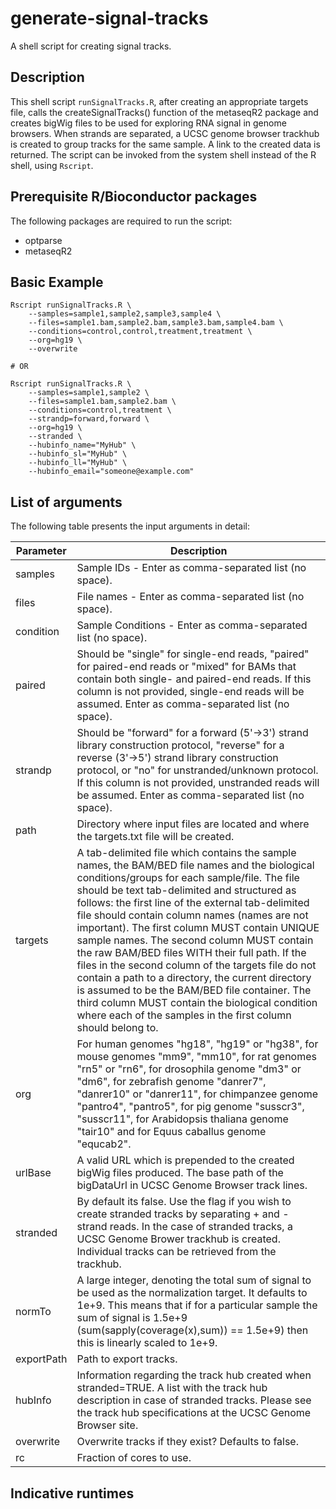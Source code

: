 # generate-signal-tracks

A shell script for creating signal tracks.

## Description

This shell script ```runSignalTracks.R```, after creating an appropriate targets file,
calls the createSignalTracks() function of the metaseqR2 package and creates bigWig files
to be used for exploring RNA signal in genome browsers. When strands are separated, a UCSC genome browser
trackhub is created to group tracks for the same sample. A link to the created data is returned.
The script can be invoked from the system shell instead of the R shell, using ```Rscript```.

## Prerequisite R/Bioconductor packages
The following packages are required to run the script:
- optparse
- metaseqR2

## Basic Example
```
Rscript runSignalTracks.R \
	--samples=sample1,sample2,sample3,sample4 \
	--files=sample1.bam,sample2.bam,sample3.bam,sample4.bam \
	--conditions=control,control,treatment,treatment \
	--org=hg19 \
	--overwrite

# OR

Rscript runSignalTracks.R \
	--samples=sample1,sample2 \
	--files=sample1.bam,sample2.bam \
	--conditions=control,treatment \
	--strandp=forward,forward \
	--org=hg19 \
	--stranded \
	--hubinfo_name="MyHub" \
	--hubinfo_sl="MyHub" \
	--hubinfo_ll="MyHub" \
	--hubinfo_email="someone@example.com"
```

## List of arguments

The following table presents the input arguments in detail:

|Parameter   |Description                                                                                                                                          |
|------------|-----------------------------------------------------------------------------------------------------------------------------------------------------|
|samples     |Sample IDs - Enter as comma-separated list (no space).|
|files       |File names - Enter as comma-separated list (no space).|
|condition   |Sample Conditions - Enter as comma-separated list (no space).|
|paired      |Should be "single" for single-end reads, "paired" for paired-end reads or "mixed" for BAMs that contain both single- and paired-end reads. If this column is not provided, single-end reads will be assumed. Enter as comma-separated list (no space).|
|strandp     |Should be "forward" for a forward (5'->3') strand library construction protocol, "reverse" for a reverse (3'->5') strand library construction protocol, or "no" for unstranded/unknown protocol. If this column is not provided, unstranded reads will be assumed. Enter as comma-separated list (no space).|
|path        |Directory where input files are located and where the targets.txt file will be created.|
|targets	 |A tab-delimited file which contains the sample names, the BAM/BED file names and the biological conditions/groups for each sample/file. The file should be text tab-delimited and structured as follows: the first line of the external tab-delimited	 file should contain column names (names are not important). The first column MUST contain UNIQUE sample names. The second column MUST contain the raw BAM/BED files WITH their full path. If the files in the second column of the targets file do not contain a path to a directory, the current directory is assumed to be the BAM/BED file container. The third column MUST contain the biological condition where each of the samples in the first column should belong to.|
|org		 |For human genomes "hg18", "hg19" or "hg38", for mouse genomes "mm9", "mm10", for rat genomes "rn5" or "rn6", for drosophila genome "dm3" or "dm6", for zebrafish genome "danrer7", "danrer10" or "danrer11", for chimpanzee genome "pantro4", "pantro5", for pig genome "susscr3", "susscr11", for Arabidopsis thaliana genome "tair10" and for Equus caballus genome "equcab2".|
|urlBase	 |A valid URL which is prepended to the created bigWig files produced. The base path of the bigDataUrl in UCSC Genome Browser track lines.|
|stranded	 |By default its false. Use the flag if you wish to create stranded tracks by separating + and - strand reads. In the case of stranded tracks, a UCSC Genome Brower trackhub is created. Individual tracks can be retrieved from the trackhub.|
|normTo	     |A large integer, denoting the total sum of signal to be used as the normalization target. It defaults to 1e+9. This means that if for a particular sample the sum of signal is 1.5e+9 (sum(sapply(coverage(x),sum)) == 1.5e+9) then this is linearly scaled to 1e+9.|
|exportPath  |Path to export tracks.|                                                                        
|hubInfo	 |Information regarding the track hub created when stranded=TRUE. A list with the track hub description in case of stranded tracks. Please see the track hub specifications at the UCSC Genome Browser site.|
|overwrite	 |Overwrite tracks if they exist? Defaults to false.|
|rc		     |Fraction of cores to use.|

## Indicative runtimes